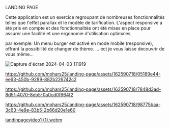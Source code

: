 LANDING PAGE 

Cette application est un exercice regroupant de nombreuses fonctionnalités telles que l'effet parallax et le modèle de tarification. 
L'aspect responsive a été pris en compte et des fonctionnalités ont été mises en place pour assurer une facilité et une ergonomie d'utilisation optimales.

 par exemple: Un menu burger est activé en mode mobile (responsive), offrant la possibilité de changer de thème. ... ect je vous laisse decouvrir de vous même...





![Capture d'écran 2024-04-03 111919](https://github.com/mohars25/landing-page/assets/162590718/90e50578-e116-44ce-bdf0-80770cbe9e23)

https://github.com/mohars25/landing-page/assets/162590718/05189e44-ee63-450b-9289-882b226742c2  

https://github.com/mohars25/landing-page/assets/162590718/7848d3ad-8d5f-4070-8eb5-0a0cd0f964f2

https://github.com/mohars25/landing-page/assets/162590718/98775baa-3c63-4e8e-83b5-2b66d20e1e60

[landinpagevideo1 (1).webm](https://github.com/mohars25/landing-page/assets/162590718/4af40c3a-6a7e-4f8d-ab07-e8047364b503)
